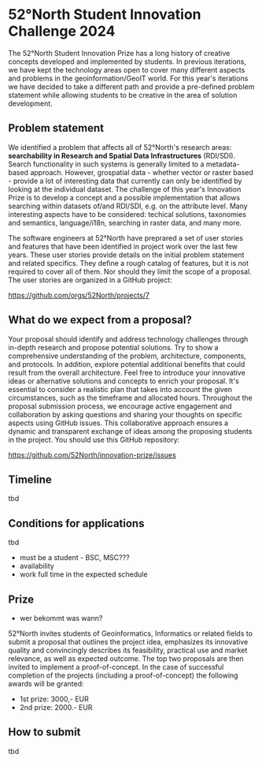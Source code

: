 # 52°North Student Innovation Challenge 2024

The 52°North Student Innovation Prize has a long history of creative concepts
developed and implemented by students. In previous iterations, we have kept the technology
areas open to cover many different aspects and problems in the geoinformation/GeoIT world. 
For this year's iterations we have decided to take a different path and provide
a pre-defined problem statement while allowing students to be creative in the area
of solution development.

## Problem statement

We identified a problem that affects all of 52°North's research areas: **searchability in
Research and Spatial Data Infrastructures** (RDI/SDI). Search functionality in such systems
is generally limited to a metadata-based approach. However, grospatial data - whether vector or raster based -
provide a lot of interesting data that currently can only be identified by
looking at the individual dataset. The challenge of this year's Innovation Prize is to
develop a concept and a possible implementation that allows searching within datasets of/and RDI/SDI, 
e.g. on the attribute level. Many interesting aspects have to be considered: techical solutions, taxonomies and semantics, language/i18n, searching in raster data,
and many more.

The software engineers at 52°North have preprared a set of user stories and features that
have been identified in project work over the last few years. These user stories provide
details on the initial problem statement and related specifics. They define a rough
catalog of features, but it is not required to cover all of them. Nor should they
limit the scope of a proposal. The user stories are organized in a GitHub project:

https://github.com/orgs/52North/projects/7

## What do we expect from a proposal?

Your proposal should identify and address technology challenges through
in-depth research and propose potential solutions. Try to show a comprehensive
understanding of the problem, architecture, components, and protocols. In addition, explore potential
additional benefits that could result from the overall architecture. Feel free to introduce your
innovative ideas or alternative solutions and concepts to enrich your proposal. It's essential
to consider a realistic plan that takes into account the given circumstances, such as the timeframe
and allocated hours. Throughout the proposal submission process, we encourage active engagement
and collaboration by asking questions and sharing your thoughts on specific aspects using
GitHub issues. This collaborative approach ensures a dynamic and transparent exchange of ideas
among the proposing students in the project. You should use this GitHub repository:

https://github.com/52North/innovation-prize/issues

## Timeline

tbd

## Conditions for applications

tbd

* must be a student - BSC, MSC???
* availability
* work full time in the expected schedule

## Prize

* wer bekommt was wann?

52°North invites students of Geoinformatics, Informatics or related fields to submit a proposal that outlines the project idea, emphasizes its innovative quality and convincingly describes its feasibility, practical use and market relevance, as well as expected outcome. 
The top two proposals are then invited to implement a proof-of-concept. In the case of successful completion of the projects (including a proof-of-concept) the following awards will be granted:
* 1st prize: 3000,- EUR
* 2nd prize: 2000.- EUR


## How to submit

tbd
